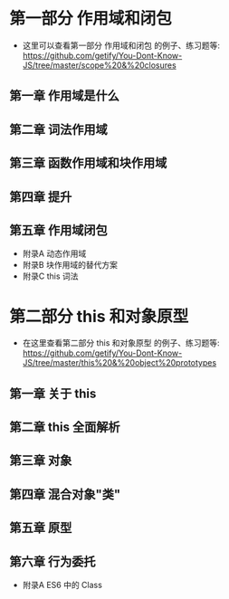 # 第一部分 作用域和闭包
- 这里可以查看第一部分 作用域和闭包 的例子、练习题等: https://github.com/getify/You-Dont-Know-JS/tree/master/scope%20&%20closures

## 第一章 作用域是什么
## 第二章 词法作用域
## 第三章 函数作用域和块作用域
## 第四章 提升
## 第五章 作用域闭包
- 附录A 动态作用域
- 附录B 块作用域的替代方案
- 附录C this 词法

# 第二部分 this 和对象原型
- 在这里查看第二部分 this 和对象原型 的例子、练习题等: https://github.com/getify/You-Dont-Know-JS/tree/master/this%20&%20object%20prototypes

## 第一章 关于 this
## 第二章 this 全面解析
## 第三章 对象
## 第四章 混合对象"类"
## 第五章 原型
## 第六章 行为委托
- 附录A ES6 中的 Class


